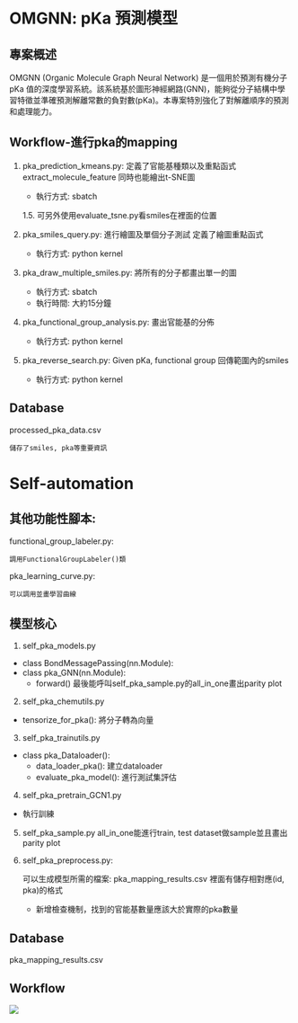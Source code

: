 
# OMGNN: pKa 預測模型

## 專案概述

OMGNN (Organic Molecule Graph Neural Network) 是一個用於預測有機分子 pKa 值的深度學習系統。該系統基於圖形神經網路(GNN)，能夠從分子結構中學習特徵並準確預測解離常數的負對數(pKa)。本專案特別強化了對解離順序的預測和處理能力。

## Workflow-進行pka的mapping
1. pka_prediction_kmeans.py:
[](src/pka_prediction_kmeans.py)
    定義了官能基種類以及重點函式extract_molecule_feature
    同時也能繪出t-SNE圖
    - 執行方式: sbatch

    1.5. 可另外使用evaluate_tsne.py看smiles在裡面的位置
[](src/evaluate_tsne.py)

2. pka_smiles_query.py:
[](src/pka_smiles_query.py)
    進行繪圖及單個分子測試
    定義了繪圖重點函式
    - 執行方式: python kernel
3. pka_draw_multiple_smiles.py:
[](src/pka_draw_multiple_smiles.py)
    將所有的分子都畫出單一的圖
    - 執行方式: sbatch
    - 執行時間: 大約15分鐘
4. pka_functional_group_analysis.py:
[](src/pka_functional_group_analysis.py)
    畫出官能基的分佈
    - 執行方式: python kernel
5. pka_reverse_search.py:
[](src/pka_reverse_search.py)
    Given pKa, functional group
    回傳範圍內的smiles
    - 執行方式: python kernel


## Database
processed_pka_data.csv
[](data/processed_pka_data.csv)

    儲存了smiles, pka等重要資訊

# Self-automation

## 其他功能性腳本:
functional_group_labeler.py:
[](src/functional_group_labeler.py)

    調用FunctionalGroupLabeler()類


pka_learning_curve.py:
[](src/pka_learning_curve.py)
    
    可以調用並畫學習曲線

## 模型核心
1. self_pka_models.py
[](src/self_pka_models.py)
- class BondMessagePassing(nn.Module):
- class pka_GNN(nn.Module):
    - forward()
    最後能呼叫self_pka_sample.py的all_in_one畫出parity plot
2. self_pka_chemutils.py
[](src/self_pka_chemutils.py)
- tensorize_for_pka(): 將分子轉為向量
3. self_pka_trainutils.py
[](src/self_pka_trainutils.py)
- class pka_Dataloader():
    - data_loader_pka(): 建立dataloader
    - evaluate_pka_model(): 進行測試集評估
4. self_pka_pretrain_GCN1.py
[](src/self_pka_pretrain_GCN1.py)
- 執行訓練
5. self_pka_sample.py
    all_in_one能進行train, test dataset做sample並且畫出parity plot
6. self_pka_preprocess.py:
[](src/self_pka_preprocess.py)

    可以生成模型所需的檔案: pka_mapping_results.csv
    裡面有儲存相對應(id, pka)的格式
    - 新增檢查機制，找到的官能基數量應該大於實際的pka數量
## Database
pka_mapping_results.csv
[](output/pka_mapping_results.csv)

## Workflow
![](src/test.drawio.png)
